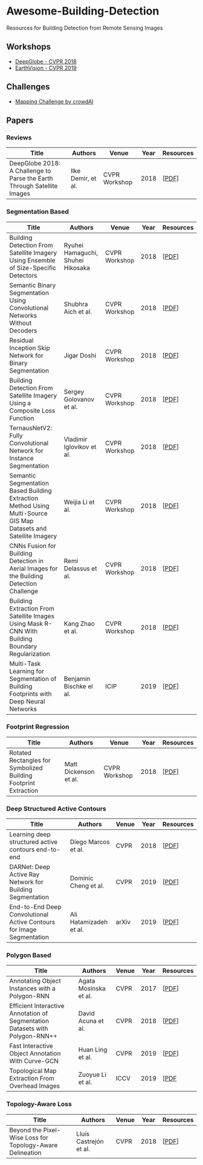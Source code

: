 # Awesome-Building-Detection
Resources for Building Detection from Remote Sensing Images

## Workshops
* [DeepGlobe - CVPR 2018](http://deepglobe.org)
* [EarthVision - CVPR 2019](https://www.grss-ieee.org/earthvision2019/)

## Challenges
* [Mapping Challenge by crowdAI](https://www.crowdai.org/challenges/mapping-challenge)

## Papers
### Reviews 
| Title | Authors | Venue | Year | Resources |
| ----- | ------- | ----- | ---- | --------- |
| DeepGlobe 2018: A Challenge to Parse the Earth Through Satellite Images | Ilke Demir, et al. | CVPR Workshop | 2018 | [[PDF](http://openaccess.thecvf.com/content_cvpr_2018_workshops/papers/w4/Demir_DeepGlobe_2018_A_CVPR_2018_paper.pdf)] |

### Segmentation Based
| Title | Authors | Venue | Year | Resources |
| ----- | ------- | ----- | ---- | --------- |
| Building Detection From Satellite Imagery Using Ensemble of Size-Specific Detectors | Ryuhei Hamaguchi, Shuhei Hikosaka | CVPR Workshop | 2018 | [[PDF](http://openaccess.thecvf.com/content_cvpr_2018_workshops/papers/w4/Hamaguchi_Building_Detection_From_CVPR_2018_paper.pdf)] |
| Semantic Binary Segmentation Using Convolutional Networks Without Decoders | Shubhra Aich et al. | CVPR Workshop | 2018 | [[PDF](http://openaccess.thecvf.com/content_cvpr_2018_workshops/papers/w4/Aich_Semantic_Binary_Segmentation_CVPR_2018_paper.pdf)] |
| Residual Inception Skip Network for Binary Segmentation | Jigar Doshi | CVPR Workshop | 2018 | [[PDF](http://openaccess.thecvf.com/content_cvpr_2018_workshops/papers/w4/Doshi_Residual_Inception_Skip_CVPR_2018_paper.pdf)] |
| Building Detection From Satellite Imagery Using a Composite Loss Function | Sergey Golovanov et al. | CVPR Workshop | 2018 | [[PDF](http://openaccess.thecvf.com/content_cvpr_2018_workshops/papers/w4/Golovanov_Building_Detection_From_CVPR_2018_paper.pdf)] |
| TernausNetV2: Fully Convolutional Network for Instance Segmentation | Vladimir Iglovikov et al. | CVPR Workshop | 2018 | [[PDF](http://openaccess.thecvf.com/content_cvpr_2018_workshops/papers/w4/Iglovikov_TernausNetV2_Fully_Convolutional_CVPR_2018_paper.pdf)] |
| Semantic Segmentation Based Building Extraction Method Using Multi-Source GIS Map Datasets and Satellite Imagery | Weijia Li et al. | CVPR Workshop | 2018 | [[PDF](http://openaccess.thecvf.com/content_cvpr_2018_workshops/papers/w4/Li_Semantic_Segmentation_Based_CVPR_2018_paper.pdf)] |
| CNNs Fusion for Building Detection in Aerial Images for the Building Detection Challenge | Remi Delassus et al. | CVPR Workshop | 2018 | [[PDF](http://openaccess.thecvf.com/content_cvpr_2018_workshops/papers/w4/Delassus_CNNs_Fusion_for_CVPR_2018_paper.pdf)] |
| Building Extraction From Satellite Images Using Mask R-CNN With Building Boundary Regularization | Kang Zhao et al. | CVPR Workshop | 2018 | [[PDF](http://openaccess.thecvf.com/content_cvpr_2018_workshops/papers/w4/Zhao_Building_Extraction_From_CVPR_2018_paper.pdf)] |
| Multi-Task Learning for Segmentation of Building Footprints with Deep Neural Networks | Benjamin Bischke el al. | ICIP | 2019 | [[PDF](https://arxiv.org/pdf/1709.05932.pdf)] |

### Footprint Regression
| Title | Authors | Venue | Year | Resources |
| ----- | ------- | ----- | ---- | --------- |
| Rotated Rectangles for Symbolized Building Footprint Extraction | Matt Dickenson et al. | CVPR Workshop | 2018 | [[PDF](http://openaccess.thecvf.com/content_cvpr_2018_workshops/papers/w4/Dickenson_Rotated_Rectangles_for_CVPR_2018_paper.pdf)] |

### Deep Structured Active Contours
| Title | Authors | Venue | Year | Resources |
| ----- | ------- | ----- | ---- | --------- |
| Learning deep structured active contours end-to-end | Diego Marcos et al. | CVPR | 2018 | [[PDF](http://openaccess.thecvf.com/content_cvpr_2018/papers/Marcos_Learning_Deep_Structured_CVPR_2018_paper.pdf)] |
| DARNet: Deep Active Ray Network for Building Segmentation | Dominic Cheng et al. | CVPR | 2019 | [[PDF](http://openaccess.thecvf.com/content_CVPR_2019/papers/Cheng_DARNet_Deep_Active_Ray_Network_for_Building_Segmentation_CVPR_2019_paper.pdf)] |
| End-to-End Deep Convolutional Active Contours for Image Segmentation | Ali Hatamizadeh et al. | arXiv | 2019 | [[PDF](https://arxiv.org/pdf/1909.13359.pdf)] |

### Polygon Based
| Title | Authors | Venue | Year | Resources |
| ----- | ------- | ----- | ---- | --------- |
| Annotating Object Instances with a Polygon-RNN | Agata Mosinska et al. | CVPR | 2017 | [[PDF](https://arxiv.org/pdf/1704.05548.pdf)] |
| Efficient Interactive Annotation of Segmentation Datasets with Polygon-RNN++ | David Acuna et al. | CVPR | 2018 | [[PDF](http://openaccess.thecvf.com/content_cvpr_2018/papers/Acuna_Efficient_Interactive_Annotation_CVPR_2018_paper.pdf)] |
| Fast Interactive Object Annotation With Curve-GCN | Huan Ling et al. | CVPR | 2019 | [[PDF](https://arxiv.org/pdf/1903.06874.pdf)] |
| Topological Map Extraction From Overhead Images | Zuoyue Li et al. | ICCV | 2019 | [[PDF](http://openaccess.thecvf.com/content_ICCV_2019/papers/Li_Topological_Map_Extraction_From_Overhead_Images_ICCV_2019_paper.pdf) |

### Topology-Aware Loss
| Title | Authors | Venue | Year | Resources |
| ----- | ------- | ----- | ---- | --------- |
| Beyond the Pixel-Wise Loss for Topology-Aware Delineation | Lluís Castrejón et al. | CVPR | 2018 | [[PDF](https://arxiv.org/pdf/1712.02190.pdf)] |


